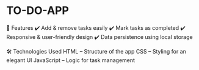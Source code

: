 # TO-DO-APP
🚀 Features
✔️ Add & remove tasks easily
✔️ Mark tasks as completed
✔️ Responsive & user-friendly design
✔️ Data persistence using local storage

🛠️ Technologies Used
HTML – Structure of the app
CSS – Styling for an elegant UI
JavaScript – Logic for task management
